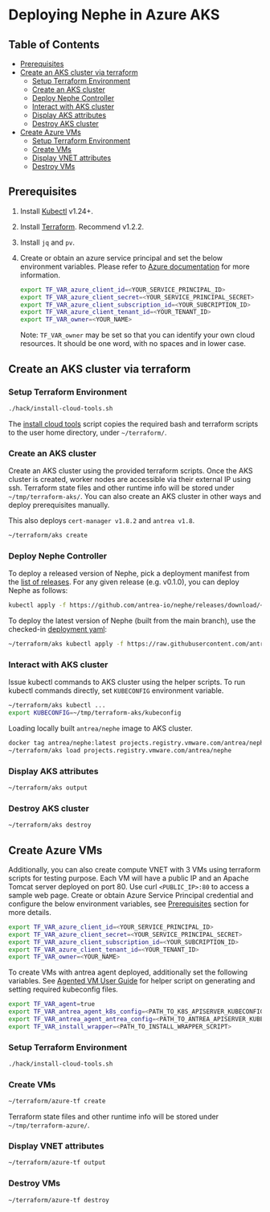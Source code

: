 # Deploying Nephe in Azure AKS

## Table of Contents

<!-- toc -->
- [Prerequisites](#prerequisites)
- [Create an AKS cluster via terraform](#create-an-aks-cluster-via-terraform)
  - [Setup Terraform Environment](#setup-terraform-environment)
  - [Create an AKS cluster](#create-an-aks-cluster)
  - [Deploy Nephe Controller](#deploy-nephe-controller)
  - [Interact with AKS cluster](#interact-with-aks-cluster)
  - [Display AKS attributes](#display-aks-attributes)
  - [Destroy AKS cluster](#destroy-aks-cluster)
- [Create Azure VMs](#create-azure-vms)
  - [Setup Terraform Environment](#setup-terraform-environment-1)
  - [Create VMs](#create-vms)
  - [Display VNET attributes](#display-vnet-attributes)
  - [Destroy VMs](#destroy-vms)
<!-- /toc -->

## Prerequisites

1. Install [Kubectl](https://kubernetes.io/docs/tasks/tools/install-kubectl/) v1.24+.
2. Install [Terraform](https://learn.hashicorp.com/terraform/getting-started/install.html). Recommend v1.2.2.
3. Install `jq` and `pv`.
4. Create or obtain an azure service principal and set the below environment
   variables. Please refer to [Azure documentation](https://docs.microsoft.com/en-us/azure/active-directory/develop/howto-create-service-principal-portal#create-an-azure-active-directory-application)
   for more information.

   ```bash
   export TF_VAR_azure_client_id=<YOUR_SERVICE_PRINCIPAL_ID>
   export TF_VAR_azure_client_secret=<YOUR_SERVICE_PRINCIPAL_SECRET>
   export TF_VAR_azure_client_subscription_id=<YOUR_SUBCRIPTION_ID>
   export TF_VAR_azure_client_tenant_id=<YOUR_TENANT_ID>
   export TF_VAR_owner=<YOUR_NAME>
   ```

   Note: `TF_VAR_owner` may be set so that you can identify your own cloud
   resources. It should be one word, with no spaces and in lower case.

## Create an AKS cluster via terraform

### Setup Terraform Environment

```bash
./hack/install-cloud-tools.sh
```

The [install cloud tools](../hack/install-cloud-tools.sh) script copies the
required bash and terraform scripts to the user home directory, under
`~/terraform/`.

### Create an AKS cluster

Create an AKS cluster using the provided terraform scripts. Once the AKS cluster
is created, worker nodes are accessible via their external IP using ssh.
Terraform state files and other runtime info will be stored under
`~/tmp/terraform-aks/`. You can also create an AKS cluster in other ways and
deploy prerequisites manually.

This also deploys `cert-manager v1.8.2` and `antrea v1.8`.

```bash
~/terraform/aks create
```

### Deploy Nephe Controller

To deploy a released version of Nephe, pick a deployment manifest from the
[list of releases](https://github.com/antrea-io/nephe/releases). For any given
release <TAG> (e.g. v0.1.0), you can deploy Nephe as follows:

```bash
kubectl apply -f https://github.com/antrea-io/nephe/releases/download/<TAG>/nephe.yml
```

To deploy the latest version of Nephe (built from the main branch), use the
checked-in [deployment yaml](../config/nephe.yml):

```bash
~/terraform/aks kubectl apply -f https://raw.githubusercontent.com/antrea-io/nephe/main/config/nephe.yml
```

### Interact with AKS cluster

Issue kubectl commands to AKS cluster using the helper scripts. To run kubectl
commands directly, set `KUBECONFIG` environment variable.

```bash
~/terraform/aks kubectl ...
export KUBECONFIG=~/tmp/terraform-aks/kubeconfig
```

Loading locally built `antrea/nephe` image to AKS cluster.

```bash
docker tag antrea/nephe:latest projects.registry.vmware.com/antrea/nephe:latest
~/terraform/aks load projects.registry.vmware.com/antrea/nephe
```

### Display AKS attributes

```bash
~/terraform/aks output
```

### Destroy AKS cluster

```bash
~/terraform/aks destroy
```

## Create Azure VMs

Additionally, you can also create compute VNET with 3 VMs using terraform
scripts for testing purpose. Each VM will have a public IP and an Apache Tomcat
server deployed on port 80. Use curl `<PUBLIC_IP>:80` to access a sample web
page. Create or obtain Azure Service Principal credential and configure the
below environment variables, see [Prerequisites](#Prerequisites) section for
more details.

```bash
export TF_VAR_azure_client_id=<YOUR_SERVICE_PRINCIPAL_ID>
export TF_VAR_azure_client_secret=<YOUR_SERVICE_PRINCIPAL_SECRET>
export TF_VAR_azure_client_subscription_id=<YOUR_SUBCRIPTION_ID>
export TF_VAR_azure_client_tenant_id=<YOUR_TENANT_ID>
export TF_VAR_owner=<YOUR_NAME>
```

To create VMs with antrea agent deployed, additionally set the following
variables. See [Agented VM User Guide](agented-vm-guide.md#generate-kubeconfigs)
for helper script on generating and setting required kubeconfig files.

```bash
export TF_VAR_agent=true
export TF_VAR_antrea_agent_k8s_config=<PATH_TO_K8S_APISERVER_KUBECONFIG>
export TF_VAR_antrea_agent_antrea_config=<PATH_TO_ANTREA_APISERVER_KUBECONFIG>
export TF_VAR_install_wrapper=<PATH_TO_INSTALL_WRAPPER_SCRIPT>
```

### Setup Terraform Environment

```bash
./hack/install-cloud-tools.sh
```

### Create VMs

```bash
~/terraform/azure-tf create
```

Terraform state files and other runtime info will be stored under
`~/tmp/terraform-azure/`.

### Display VNET attributes

```bash
~/terraform/azure-tf output
```

### Destroy VMs

```bash
~/terraform/azure-tf destroy
```
